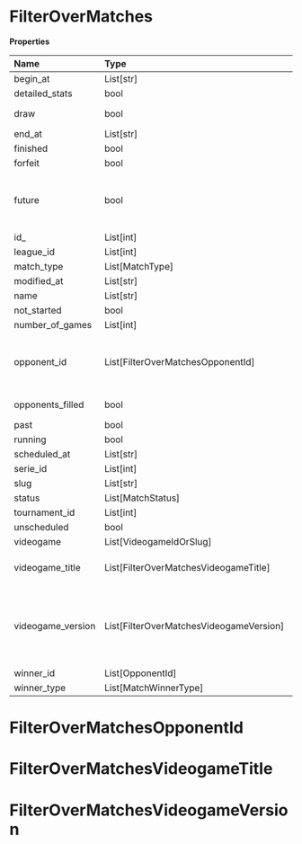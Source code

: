 # FilterOverMatches

**Properties**

| Name              | Type                                    | Required | Description                                                                                                                                                                                                               |
| :---------------- | :-------------------------------------- | :------- | :------------------------------------------------------------------------------------------------------------------------------------------------------------------------------------------------------------------------ |
| begin_at          | List[str]                               | ❌       |                                                                                                                                                                                                                           |
| detailed_stats    | bool                                    | ❌       | Whether the match offers full stats                                                                                                                                                                                       |
| draw              | bool                                    | ❌       | Whether result of the match is a draw                                                                                                                                                                                     |
| end_at            | List[str]                               | ❌       |                                                                                                                                                                                                                           |
| finished          | bool                                    | ❌       |                                                                                                                                                                                                                           |
| forfeit           | bool                                    | ❌       | Whether match was forfeited                                                                                                                                                                                               |
| future            | bool                                    | ❌       | `true` for future matches only, `false` for past matches only. <br/>Filtering is done on the `begin_at` value, so matches with `running` status will not appear if `true`.                                                |
| id\_              | List[int]                               | ❌       |                                                                                                                                                                                                                           |
| league_id         | List[int]                               | ❌       |                                                                                                                                                                                                                           |
| match_type        | List[MatchType]                         | ❌       |                                                                                                                                                                                                                           |
| modified_at       | List[str]                               | ❌       |                                                                                                                                                                                                                           |
| name              | List[str]                               | ❌       |                                                                                                                                                                                                                           |
| not_started       | bool                                    | ❌       |                                                                                                                                                                                                                           |
| number_of_games   | List[int]                               | ❌       |                                                                                                                                                                                                                           |
| opponent_id       | List[FilterOverMatchesOpponentId]       | ❌       | A Team or a Player (id or slug). You can use`filter[winner_type]=Team` or `filter[winner_type]=Player` to focus on teams or players.                                                                                      |
| opponents_filled  | bool                                    | ❌       | Whether a match has opponents filled i.e. opponents are not TBD.                                                                                                                                                          |
| past              | bool                                    | ❌       |                                                                                                                                                                                                                           |
| running           | bool                                    | ❌       |                                                                                                                                                                                                                           |
| scheduled_at      | List[str]                               | ❌       |                                                                                                                                                                                                                           |
| serie_id          | List[int]                               | ❌       |                                                                                                                                                                                                                           |
| slug              | List[str]                               | ❌       |                                                                                                                                                                                                                           |
| status            | List[MatchStatus]                       | ❌       |                                                                                                                                                                                                                           |
| tournament_id     | List[int]                               | ❌       |                                                                                                                                                                                                                           |
| unscheduled       | bool                                    | ❌       |                                                                                                                                                                                                                           |
| videogame         | List[VideogameIdOrSlug]                 | ❌       |                                                                                                                                                                                                                           |
| videogame_title   | List[FilterOverMatchesVideogameTitle]   | ❌       | A videogame title id or slug. <br/>Only for `/csgo/*`, `/codmw/*`, `/fifa/*` and `/ow/*` endpoints <br/>                                                                                                                  |
| videogame_version | List[FilterOverMatchesVideogameVersion] | ❌       | Filter by the names of videogame versions, all versions using `filter[videogame_version]=all`, or by the latest version using `filter[videogame_version]=latest` <br/>Only for `valorant/*` and `/lol/*` endpoints. <br/> |
| winner_id         | List[OpponentId]                        | ❌       |                                                                                                                                                                                                                           |
| winner_type       | List[MatchWinnerType]                   | ❌       |                                                                                                                                                                                                                           |

# FilterOverMatchesOpponentId

# FilterOverMatchesVideogameTitle

# FilterOverMatchesVideogameVersion
